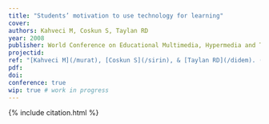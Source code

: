 ```yaml
---
title: "Students’ motivation to use technology for learning"
cover:
authors: Kahveci M, Coskun S, Taylan RD
year: 2008
publisher: World Conference on Educational Multimedia, Hypermedia and Telecommunications (ED-MEDIA)
projectid:
ref: "[Kahveci M](/murat), [Coskun S](/sirin), & [Taylan RD](/didem). (2008). _Students’ motivation to use technology for learning_. Paper presented at the World Conference on Educational Multimedia, Hypermedia and Telecommunications (ED-MEDIA). Vienna, Austria. June 30 - July 4, 2008."
pdf:
doi:
conference: true
wip: true # work in progress 
---
```


{% include citation.html %}